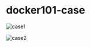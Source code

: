# docker101-case
![case1](https://user-images.githubusercontent.com/77046207/116100129-51681880-a6b5-11eb-98ed-0b7f3b686021.png)

![case2](https://user-images.githubusercontent.com/77046207/116100164-5a58ea00-a6b5-11eb-9613-384ee9871c3a.png)


